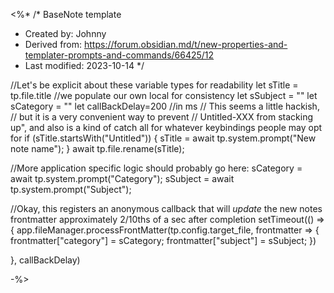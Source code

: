 <%*
/* BaseNote template
 * Created by: Johnny
 * Derived from: https://forum.obsidian.md/t/new-properties-and-templater-prompts-and-commands/66425/12
 * Last modified: 2023-10-14
 */
 
//Let's be explicit about these variable types for readability
let sTitle = tp.file.title //we populate our own local for consistency
let sSubject = ""
let sCategory = ""
let callBackDelay=200 //in ms
// This seems a little hackish,
// but it is a very convenient way to prevent 
// Untitled-XXX from stacking up", and also is a kind of catch all for whatever keybindings people may opt for
if (sTitle.startsWith("Untitled")) {
sTitle = await tp.system.prompt("New note name");
} await tp.file.rename(sTitle);

//More application specific logic should probably go here:
sCategory = await tp.system.prompt("Category");
sSubject = await tp.system.prompt("Subject");

//Okay, this registers an anonymous callback that will *update* the new notes frontmatter approximately 2/10ths of a sec after completion
setTimeout(() => {
app.fileManager.processFrontMatter(tp.config.target_file, frontmatter => 
{
frontmatter["category"] = sCategory;
frontmatter["subject"] = sSubject;
})

}, callBackDelay) 

  

-%>